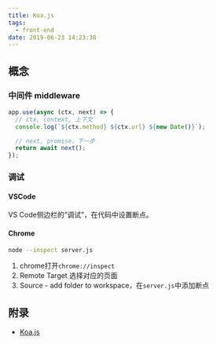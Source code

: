 ```yaml
---
title: Koa.js
tags:
  - front-end
date: 2019-06-23 14:23:38
---
```


## 概念

### 中间件 middleware

```js
app.use(async (ctx, next) => {
  // ctx, context, 上下文
  console.log(`${ctx.method} ${ctx.url} ${new Date()}`);

  // next, promise，下一步
  return await next();
});
```

### 调试

#### VSCode

VS Code侧边栏的“调试”，在代码中设置断点。

#### Chrome

```bash
node --inspect server.js
```

1. chrome打开`chrome://inspect`
2. Remote Target 选择对应的页面
3. Source - add folder to workspace，在`server.js`中添加断点

## 附录

* [Koa.js](https://koajs.com/)